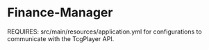 # Finance-Manager

REQUIRES: src/main/resources/application.yml for configurations to communicate with the TcgPlayer API.